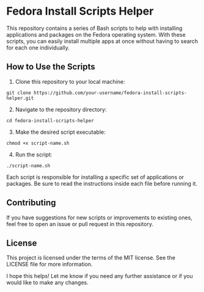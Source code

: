 # Fedora Install Scripts Helper

This repository contains a series of Bash scripts to help with installing applications and packages on the Fedora operating system. With these scripts, you can easily install multiple apps at once without having to search for each one individually.

## How to Use the Scripts

1. Clone this repository to your local machine:

`git clone https://github.com/your-username/fedora-install-scripts-helper.git`

2. Navigate to the repository directory:

`cd fedora-install-scripts-helper`

3. Make the desired script executable:

`chmod +x script-name.sh`

4. Run the script:

`./script-name.sh`

Each script is responsible for installing a specific set of applications or packages. Be sure to read the instructions inside each file before running it.

## Contributing

If you have suggestions for new scripts or improvements to existing ones, feel free to open an issue or pull request in this repository.

## License

This project is licensed under the terms of the MIT license. See the LICENSE file for more information.

I hope this helps! Let me know if you need any further assistance or if you would like to make any changes.
